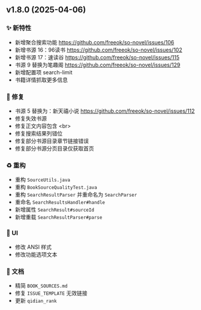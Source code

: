 ## v1.8.0 (2025-04-06)

### ✨ 新特性

- 新增聚合搜索功能 https://github.com/freeok/so-novel/issues/106
- 新增书源 16：96读书 https://github.com/freeok/so-novel/issues/102
- 新增书源 17：速读谷 https://github.com/freeok/so-novel/issues/115
- 书源 9 替换为笔趣阁 https://github.com/freeok/so-novel/issues/129
- 新增配置项 search-limit
- 书籍详情抓取更多信息

### 🐛 修复

- 书源 5 替换为：新天禧小说 https://github.com/freeok/so-novel/issues/112
- 修复失效书源
- 修复正文内容包含 \<br\>
- 修复搜索结果列错位
- 修复部分书源目录章节链接错误
- 修复部分书源分页目录仅获取首页

### ♻️ 重构

- 重构 `SourceUtils.java`
- 重构 `BookSourceQualityTest.java`
- 重构 `SearchResultParser` 并重命名为 `SearchParser`
- 重命名 `SearchResultsHandler#handle`
- 新增属性 `SearchResult#sourceId`
- 新增重载 `SearchResultParser#parse`

### 🎨 UI

- 修改 ANSI 样式
- 修改功能选项文本

### 📝 文档

- 精简 `BOOK_SOURCES.md`
- 修复 `ISSUE_TEMPLATE` 无效链接
- 更新 `qidian_rank`